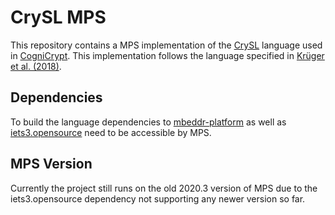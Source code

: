 # CrySL MPS

This repository contains a MPS implementation of the [CrySL](https://www.eclipse.org/cognicrypt/documentation/crysl/) language used in [CogniCrypt](https://www.eclipse.org/cognicrypt/). This implementation follows the language specified in [Krüger et al. (2018)](https://drops.dagstuhl.de/opus/volltexte/2018/9215/pdf/LIPIcs-ECOOP-2018-10.pdf).

## Dependencies

To build the language dependencies to [mbeddr-platform](https://build.mbeddr.com/viewType.html?buildTypeId=Mbeddr2_Mbeddr_Gradle_platform) as well as [iets3.opensource](https://github.com/IETS3/iets3.opensource) need to be accessible by MPS.

## MPS Version

Currently the project still runs on the old 2020.3 version of MPS due to the iets3.opensource dependency not supporting any newer version so far.